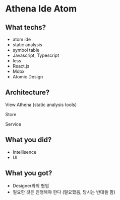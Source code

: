 # Athena Ide Atom

## What techs?

- atom ide
- static analysis
- symbol table
- Javascript, Typescript
- less
- React.js
- Mobx
- Atomic Design

## Architecture?

View                     Athena (static analysis tools)

Store

Service

## What you did?

- Intellisence
- UI

## What you got?

- Designer와의 협업
- 필요한 것은 진행해야 한다 (필요했음, 당시는 반대들 함)

